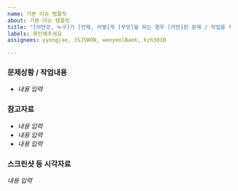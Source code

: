 ```yaml
---
name: 기본 이슈 템플릿
about: 기본 이슈 템플릿
title: "[어떤것, 누구]가 [언제, 어떻]게 [무엇]을 하는 경우 [어떤]한 문제 / 작업을 처리함"
labels: 확인해주세요
assignees: yyongjae, JSJSWON, wooyeolBaek, kzh3010

---
```


### 문제상황 / 작업내용

- *내용 입력*

### 참고자료

- *내용 입력*
- *내용 입력*
- *내용 입력*

### 스크린샷 등 시각자료

*내용 입력*
